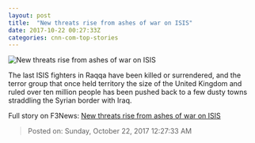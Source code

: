 ```yaml
---
layout: post
title:  "New threats rise from ashes of war on ISIS"
date: 2017-10-22 00:27:33Z
categories: cnn-com-top-stories
---
```


![New threats rise from ashes of war on ISIS](http://cdn.cnn.com/cnnnext/dam/assets/171020163749-raqqa-sdf-fighter-ruins-super-tease.jpg)

The last ISIS fighters in Raqqa have been killed or surrendered, and the terror group that once held territory the size of the United Kingdom and ruled over ten million people has been pushed back to a few dusty towns straddling the Syrian border with Iraq.


Full story on F3News: [New threats rise from ashes of war on ISIS](http://www.f3nws.com/n/ndRUG)

> Posted on: Sunday, October 22, 2017 12:27:33 AM
